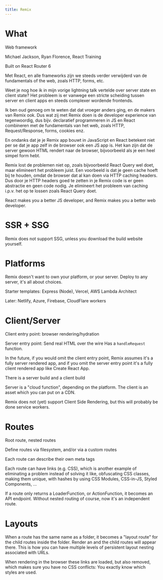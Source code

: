 ```yaml
---
title: Remix
---
```


# What

Web framework

Michael Jackson, Ryan Florence, React Training

Built on React Router 6

Met React, en alle frameworks zijn we steeds verder verwijderd van de fundamentals of the web,
zoals HTTP, forms, etc. 

Weet je nog hoe ik in mijn vorige lightning talk vertelde over server state
en client state? Het probleem is er vanwege een stricte scheiding tussen server en client apps
en steeds complexer wordende frontends.

Ik ben oud genoeg om te weten dat dat vroeger anders ging, en de makers van Remix ook. Dus wat zij met Remix doen
is de developer experience van tegenwoordig, dus bijv. declaratief programmeren in JS en React combineren met de 
fundamentals van het web, zoals HTTP, Request/Response, forms, cookies enz.

En ondanks dat je je Remix app bouwt in JavaScript en React betekent niet per se dat je app zelf in de browser ook een JS app is.
Het kan zijn dat de server gewoon HTML rendert naar de browser, bijvoorbeeld als je een heel simpel form hebt.

Remix lost de problemen niet op, zoals bijvoorbeeld React Query wel doet, maar elimineert het probleem juist. Een voorbeeld is dat je geen cache hoeft bij te houden, omdat de browser dat al kan doen via HTTP caching headers. Dus door je HTTP headers goed te zetten in je Remix code is er geen abstractie en geen code nodig. Je elimineert het probleem van caching i.p.v. het op te lossen zoals React Query doet.

React makes you a better JS developer, and Remix makes you a better web developer.

# SSR + SSG

Remix does not support SSG, unless you download the build website yourself.

# Platforms

Remix doesn't want to own your platform, or your server. Deploy to any server, it's all about choices.

Starter templates: Express (Node), Vercel, AWS Lambda Architect

Later: Netlify, Azure, Firebase, CloudFlare workers

# Client/Server

Client entry point: browser rendering/hydration

Server entry point: Send real HTML over the wire
Has a `handleRequest` function.

In the future, if you would omit the client entry point, Remix assumes it's a fully server rendered app, and if you
omit the server entry point it's a fully client rendered app like Create React App.

There is a server build and a client build

Server is a "cloud function", depending on the platform. The client is an asset which you can put on a CDN.

Remix does not (yet) support Client Side Rendering, but this will probably be done service workers.

# Routes

Root route, nested routes

Define routes via filesystem, and/or via a custom routes 

Each route can describe their own meta tags

Each route can have links (e.g. CSS), which is another example of eliminating a problem instead of solving it like, obfuscating CSS classes, making them unique, with hashes by using CSS Modules, CSS-in-JS, Styled Components, ... 

If a route only returns a LoaderFunction, or ActionFunction, it becomes an API endpoint. Without nested routing of course, now it's an independent route.
# Layouts

When a route has the same name as a folder, it becomes a "layout route" for the child routes inside the folder. Render an <Outlet /> and the child routes will appear there. This is how you can have multiple levels of persistent layout nesting associated with URLs.

When rendering in the browser these links are loaded, but also removed, which makes sure you have no CSS conflicts: You exactly know which styles are used.





